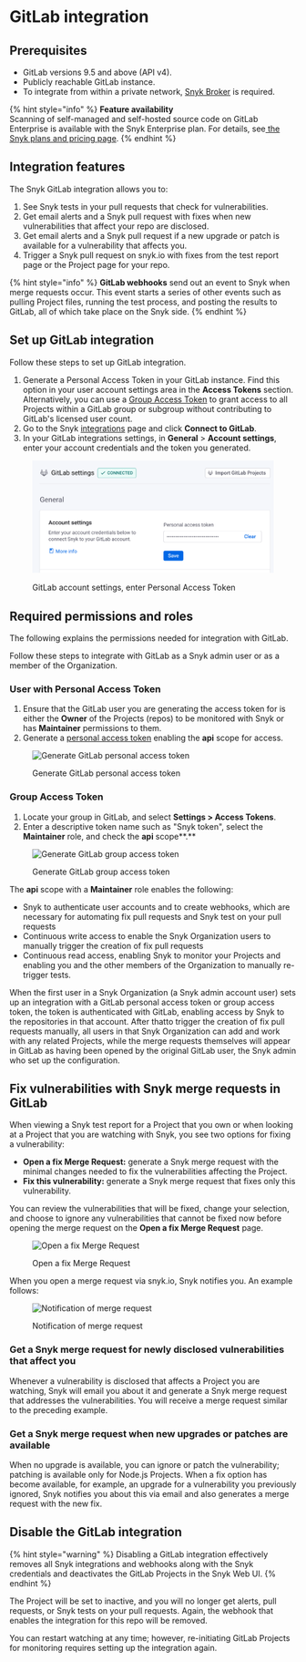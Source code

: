 # GitLab integration

## Prerequisites

* GitLab versions 9.5 and above (API v4).
* Publicly reachable GitLab instance.
* To integrate from within a private network, [Snyk Broker](../../enterprise-setup/snyk-broker/) is required.

{% hint style="info" %}
**Feature availability**\
Scanning of self-managed and self-hosted source code on GitLab Enterprise is available with the Snyk Enterprise plan. For details, see[ the Snyk plans and pricing page](https://snyk.io/plans).
{% endhint %}

## Integration features

The Snyk GitLab integration allows you to:

1. See Snyk tests in your pull requests that check for vulnerabilities.
2. Get email alerts and a Snyk pull request with fixes when new vulnerabilities that affect your repo are disclosed.
3. Get email alerts and a Snyk pull request if a new upgrade or patch is available for a vulnerability that affects you.
4. Trigger a Snyk pull request on snyk.io with fixes from the test report page or the Project page for your repo.

{% hint style="info" %}
**GitLab webhooks** send out an event to Snyk when merge requests occur. This event starts a series of other events such as pulling Project files, running the test process, and posting the results to GitLab, all of which take place on the Snyk side.
{% endhint %}

## Set up GitLab integration

Follow these steps to set up GitLab integration.

1. Generate a Personal Access Token in your GitLab instance. Find this option in your user account settings area in the **Access Tokens** section. Alternatively, you can use a [Group Access Token](https://docs.gitlab.com/ee/user/group/settings/group\_access\_tokens.html) to grant access to all Projects within a GitLab group or subgroup without contributing to GitLab's licensed user count.
2. Go to the Snyk [integrations](https://app.snyk.io/integrations) page and click **Connect to GitLab**.
3. In your GitLab integrations settings, in **General** > **Account settings**, enter your account credentials and the token you generated.

<div align="left">

<figure><img src="../../.gitbook/assets/Screenshot 2023-05-02 at 11.06.01.png" alt="GitLab account settings, enter Personal Access Token" width="563"><figcaption><p>GitLab account settings, enter Personal Access Token</p></figcaption></figure>

</div>

## Required permissions and roles

The following explains the permissions needed for integration with GitLab.

Follow these steps to integrate with GitLab as a Snyk admin user or as a member of the Organization.

### User with Personal Access Token

1. Ensure that the GitLab user you are generating the access token for is either the **Owner** of the Projects (repos) to be monitored with Snyk or has **Maintainer** permissions to them.
2. Generate a [personal access token](https://gitlab.com/-/profile/personal\_access\_tokens) enabling the **api** scope for access.

<figure><img src="../../.gitbook/assets/gitlab_token.png" alt="Generate GitLab personal access token"><figcaption><p>Generate GitLab personal access token</p></figcaption></figure>

### Group Access Token

1. Locate your group in GitLab, and select **Settings > Access Tokens**.
2. Enter a descriptive token name such as "Snyk token", select the **Maintainer** role, and check the **api** scope**.**

<figure><img src="../../.gitbook/assets/gitlab_group_token.png" alt="Generate GitLab group access token"><figcaption><p>Generate GitLab group access token</p></figcaption></figure>

The **api** scope with a **Maintainer** role enables the following:

* Snyk to authenticate user accounts and to create webhooks, which are necessary for automating fix pull requests and Snyk test on your pull requests
* Continuous write access to enable the Snyk Organization users to manually trigger the creation of fix pull requests
* Continuous read access, enabling Snyk to monitor your Projects and enabling you and the other members of the Organization to manually re-trigger tests.

When the first user in a Snyk Organization (a Snyk admin account user) sets up an integration with a GitLab personal access token or group access token, the token is authenticated with GitLab, enabling access by Snyk to the repositories in that account. After thatto trigger the creation of fix pull requests manually, all users in that Snyk Organization can add and work with any related Projects, while the merge requests themselves will appear in GitLab as having been opened by the original GitLab user, the Snyk admin who set up the configuration.

## **Fix vulnerabilities with Snyk merge requests in GitLab**

When viewing a Snyk test report for a Project that you own or when looking at a Project that you are watching with Snyk, you see two options for fixing a vulnerability:

* **Open a fix Merge Request:** generate a Snyk merge request with the minimal changes needed to fix the vulnerabilities affecting the Project.
* **Fix this vulnerability:** generate a Snyk merge request that fixes only this vulnerability.

You can review the vulnerabilities that will be fixed, change your selection, and choose to ignore any vulnerabilities that cannot be fixed now before opening the merge request on the **Open a fix Merge Request** page.

<figure><img src="../../.gitbook/assets/uuid-8d2ef9cb-cd32-bf48-a827-32bb358a10ab-en.png" alt="Open a fix Merge Request"><figcaption><p>Open a fix Merge Request</p></figcaption></figure>

When you open a merge request via snyk.io, Snyk notifies you. An example follows:

<figure><img src="../../.gitbook/assets/uuid-5e9a4b58-4d87-06fb-0479-a308515d4b12-en.png" alt="Notification of merge request"><figcaption><p>Notification of merge request</p></figcaption></figure>

### Get a Snyk merge request for newly disclosed vulnerabilities that affect you

Whenever a vulnerability is disclosed that affects a Project you are watching, Snyk will email you about it and generate a Snyk merge request that addresses the vulnerabilities. You will receive a merge request similar to the preceding example.

### Get a Snyk merge request when new upgrades or patches are available

When no upgrade is available, you can ignore or patch the vulnerability; patching is available only for Node.js Projects. When a fix option has become available, for example, an upgrade for a vulnerability you previously ignored, Snyk notifies you about this via email and also generates a merge request with the new fix.

## Disable the GitLab integration

{% hint style="warning" %}
Disabling a GitLab integration effectively removes all Snyk integrations and webhooks along with the Snyk credentials and deactivates the GitLab Projects in the Snyk Web UI.
{% endhint %}

The Project will be set to inactive, and you will no longer get alerts, pull requests, or Snyk tests on your pull requests. Again, the webhook that enables the integration for this repo will be removed.

You can restart watching at any time; however, re-initiating GitLab Projects for monitoring requires setting up the integration again.
